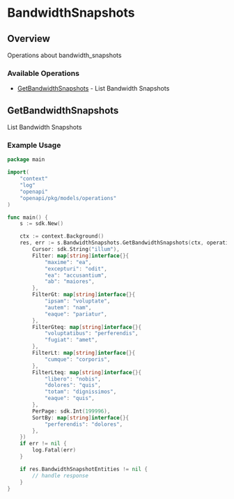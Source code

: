 # BandwidthSnapshots

## Overview

Operations about bandwidth_snapshots

### Available Operations

* [GetBandwidthSnapshots](#getbandwidthsnapshots) - List Bandwidth Snapshots

## GetBandwidthSnapshots

List Bandwidth Snapshots

### Example Usage

```go
package main

import(
	"context"
	"log"
	"openapi"
	"openapi/pkg/models/operations"
)

func main() {
    s := sdk.New()

    ctx := context.Background()
    res, err := s.BandwidthSnapshots.GetBandwidthSnapshots(ctx, operations.GetBandwidthSnapshotsRequest{
        Cursor: sdk.String("illum"),
        Filter: map[string]interface{}{
            "maxime": "ea",
            "excepturi": "odit",
            "ea": "accusantium",
            "ab": "maiores",
        },
        FilterGt: map[string]interface{}{
            "ipsam": "voluptate",
            "autem": "nam",
            "eaque": "pariatur",
        },
        FilterGteq: map[string]interface{}{
            "voluptatibus": "perferendis",
            "fugiat": "amet",
        },
        FilterLt: map[string]interface{}{
            "cumque": "corporis",
        },
        FilterLteq: map[string]interface{}{
            "libero": "nobis",
            "dolores": "quis",
            "totam": "dignissimos",
            "eaque": "quis",
        },
        PerPage: sdk.Int(199996),
        SortBy: map[string]interface{}{
            "perferendis": "dolores",
        },
    })
    if err != nil {
        log.Fatal(err)
    }

    if res.BandwidthSnapshotEntities != nil {
        // handle response
    }
}
```
